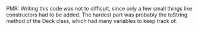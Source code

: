 PMR: Writing this code was not to difficult, since only a few small things like constructors had to be added. The hardest part was probably the toString method of the Deck class, which had many variables to keep track of. 
